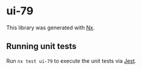 # ui-79

This library was generated with [Nx](https://nx.dev).

## Running unit tests

Run `nx test ui-79` to execute the unit tests via [Jest](https://jestjs.io).
